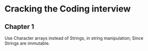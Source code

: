 # Cracking the Coding interview

## Chapter 1

Use Character arrays instead of Strings, in string manipulation; Since Strings are immutable.


